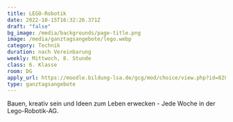 ```yaml
---
title: LEGO-Robotik
date: 2022-10-15T16:32:26.371Z
draft: "false"
bg_image: /media/backgrounds/page-title.png
image: /media/ganztagsangebote/lego.webp
category: Technik
duration: nach Vereinbarung
weekly: Mittwoch, 8. Stunde
class: 6. Klasse
room: DG
apply_url: https://moodle.bildung-lsa.de/gcg/mod/choice/view.php?id=828
type: ganztagsangebote
---
```

Bauen, kreativ sein und Ideen zum Leben erwecken - Jede Woche in der Lego-Robotik-AG.
